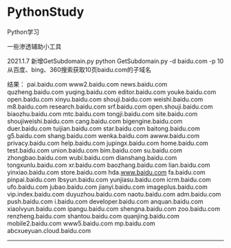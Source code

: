 # PythonStudy

Python学习

一些渗透辅助小工具


2021.1.7
新增GetSubdomain.py
python GetSubdomain.py -d baidu.com -p 10
从百度、bing、360搜索获取10页baidu.com的子域名

结果：
pai.baidu.com
www2.baidu.com
news.baidu.com
quzheng.baidu.com
yuqing.baidu.com
editor.baidu.com
youke.baidu.com
open.baidu.com
xinyu.baidu.com
shouji.baidu.com
weishi.baidu.com
m8.baidu.com
research.baidu.com
srf.baidu.com
open.shouji.baidu.com
biaozhu.baidu.com
mtc.baidu.com
tongji.baidu.com
site.baidu.com
shoujiweishi.baidu.com
cang.baidu.com
bigengine.baidu.com
duer.baidu.com
tuijian.baidu.com
star.baidu.com
baitong.baidu.com
g5.baidu.com
shang.baidu.com
wenka.baidu.com
awww.baidu.com
privacy.baidu.com
help.baidu.com
jupingx.baidu.com
home.baidu.com
test.baidu.com
union.baidu.com
bim.baidu.com
su.baidu.com
zhongbao.baidu.com
wubi.baidu.com
dianshang.baidu.com
tongxunlu.baidu.com
xr.baidu.com
baozhang.baidu.com
lian.baidu.com
yinxiao.baidu.com
store.baidu.com
hda.www.baidu.com
fa.baidu.com
pinpai.baidu.com
lbsyun.baidu.com
yunjiasu.baidu.com
icrm.baidu.com
ufo.baidu.com
jubao.baidu.com
jianyi.baidu.com
imageplus.baidu.com
vip.index.baidu.com
duyuzhou.baidu.com
naotu.baidu.com
adm.baidu.com
push.baidu.com
i.baidu.com
developer.baidu.com
anquan.baidu.com
xiaolvyun.baidu.com
ipangu.baidu.com
shengna.baidu.com
zoo.baidu.com
renzheng.baidu.com
shantou.baidu.com
quanjing.baidu.com
mobile2.baidu.com
www5.baidu.com
mp.baidu.com
abcxueyuan.cloud.baidu.com


---------------------------------------------
